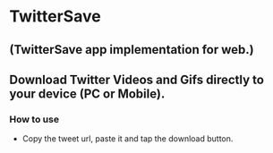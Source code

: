 # TwitterSave

## (TwitterSave app implementation for web.)

## Download Twitter Videos and Gifs directly to your device (PC or Mobile). 

### How to use
- Copy the tweet url, paste it and tap the download button.

